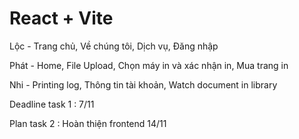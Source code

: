 # React + Vite

Lộc - Trang chủ, Về chúng tôi, Dịch vụ, Đăng nhập

Phát - Home, File Upload, Chọn máy in và xác nhận in, Mua trang in

Nhi - Printing log, Thông tin tài khoản, Watch document in library

Deadline task 1 : 7/11

Plan task 2 : Hoàn thiện frontend 14/11
